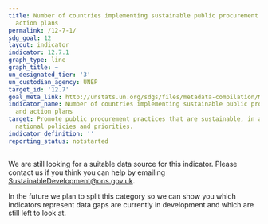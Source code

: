 ```yaml
---
title: Number of countries implementing sustainable public procurement policies and
  action plans
permalink: /12-7-1/
sdg_goal: 12
layout: indicator
indicator: 12.7.1
graph_type: line
graph_title: ~
un_designated_tier: '3'
un_custodian_agency: UNEP
target_id: '12.7'
goal_meta_link: http://unstats.un.org/sdgs/files/metadata-compilation/Metadata-Goal-12.pdf
indicator_name: Number of countries implementing sustainable public procurement policies
  and action plans
target: Promote public procurement practices that are sustainable, in accordance with
  national policies and priorities.
indicator_definition: ''
reporting_status: notstarted
---
```


We are still looking for a suitable data source for this indicator. Please contact us if you think you can help by emailing <a href="mailto:SustainableDevelopment@ons.gov.uk">SustainableDevelopment@ons.gov.uk</a>.

In the future we plan to split this category so we can show you which indicators represent data gaps are currently in development and which are still left to look at.
